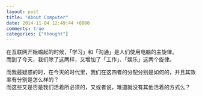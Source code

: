 ```yaml
---
layout: post
title: "About Computer"
date: 2014-11-04 12:49:44 +0800
comments: true
categories: ["thought"]
---
```


在互联网开始崛起的时候，「学习」和「沟通」是人们使用电脑的主旋律。<br/>
而到了今天，我们除了这两样，又增加了「工作」、「娱乐」这两个旋律。

而我最疑惑的时，在今天的时代里，我们在这四者的分配分别是如何的，并且其效率有分别是怎么样的？<br/>
而这些又是否是我们活着所必须的，又或者说，难道就没有其他活着的方式么？
